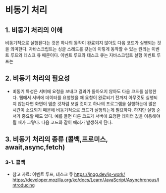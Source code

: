 # 비동기 처리

## 1. 비동기 처리의 이해

비동기적으로 실행된다는 것은 하나의 동작이 완료되지 않아도 다음 코드가 실행되는 것을 의미한다. 자바스크립트는 싱글 스레드를 갖는데 이렇게 동작할 수 있는 원리는 이벤트 루프와 테스크 큐 때문이다. 이벤트 루프와 테스크 큐는 자바스크립트 실행
이벤트 루프는

## 2. 비동기 처리의 필요성

-   비동기 특성은 서버에 요청을 보내고 결과가 돌아오지 않아도 다음 코드를 실행한다. 웹에서 서버에 데이터를 요청했을 때 요청이 완료되기 전까지 아무것도 실행되지 않는다면 화면이 멈춘 것처럼 보일 것이고 하나의 프로그램을 실행하는데 많은 시간이 소요되기 때문에 비동기적으로 코드가 실행되는게 필요하다. 하지만 실행 순서가 중요할 때도 있다. 예를 들면 다른 코드가 서버에 요청한 데이터 값을 이용해야 될 때가 그렇다.
    다음 코드와 같이 에러가 발생하게 된다.

<!-- 예제 코드 -->

## 3. 비동기 처리의 종류 (콜백,프로미스, await,async,fetch)

### 3-1. 콜백

-   참고 자료:
    이벤트 루프, 테스크 큐 https://ingg.dev/js-work/
    https://developer.mozilla.org/ko/docs/Learn/JavaScript/Asynchronous/Introducing
